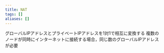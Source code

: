 ```yaml
---
title: NAT
tags: []
aliases: []
---
```

グローバルIPアドレスとプライベートIPアドレスを1対1で相互に変換する
複数のノードが同時にインターネットに接続する場合，同じ数のグローバルIPアドレスが必要